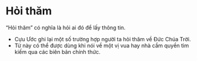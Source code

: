 # Hỏi thăm

“Hỏi thăm” có nghĩa là hỏi ai đó để lấy thông tin.
- Cựu Ước ghi lại một số trường hợp người ta hỏi thăm về Đức Chúa Trời. 
- Từ này có thể được dùng khi nói về một vị vua hay nhà cầm quyền tìm kiếm qua các biên bản chính thức.


